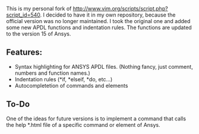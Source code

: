 This is my personal fork of http://www.vim.org/scripts/script.php?script_id=540. I decided to have it in my own repository, because the official version was no longer maintained. I took the original one and added some new APDL functions and indentation rules. The functions are updated to the version 15 of Ansys.

## Features:

* Syntax highlighting for ANSYS APDL files. (Nothing fancy, just comment, numbers and function names.)
* Indentation rules (*if, *elseif, *do, etc...)
* Autocompletetion of commands and elements

## To-Do

One of the ideas for future versions is to implement a command that calls the help *.html file of a specific command or element of Ansys.
